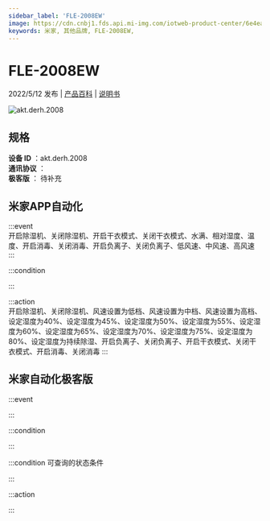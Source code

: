 ```yaml
---
sidebar_label: 'FLE-2008EW'
image: https://cdn.cnbj1.fds.api.mi-img.com/iotweb-product-center/6e4eabcf381d3807b5ae51dcf8202977_1649831803332.png?GalaxyAccessKeyId=AKVGLQWBOVIRQ3XLEW&Expires=9223372036854775807&Signature=8mypgCLzpQGLBlX4QiHz3UGeUjk=
keywords: 米家, 其他品牌, FLE-2008EW, 
---
```

# FLE-2008EW

2022/5/12 发布 | [产品百科](https://home.mi.com/webapp/content/baike/product/index.html?model=akt.derh.2008/) | [说明书](https://home.mi.com/views/introduction.html?model=akt.derh.2008&region=cn)

![akt.derh.2008](https://cdn.cnbj1.fds.api.mi-img.com/iotweb-product-center/6e4eabcf381d3807b5ae51dcf8202977_1649831803332.png?GalaxyAccessKeyId=AKVGLQWBOVIRQ3XLEW&Expires=9223372036854775807&Signature=8mypgCLzpQGLBlX4QiHz3UGeUjk=)

## 规格  
> 
**设备 ID** ：akt.derh.2008  
**通讯协议** ：  
**极客版**  ： 待补充 


## 米家APP自动化  

:::event  
开启除湿机、关闭除湿机、开启干衣模式、关闭干衣模式、水满、相对湿度、温度、开启消毒、关闭消毒、开启负离子、关闭负离子、低风速、中风速、高风速
:::

:::condition  

:::

:::action   
开启除湿机、关闭除湿机、风速设置为低档、风速设置为中档、风速设置为高档、设定湿度为40%、设定湿度为45%、设定湿度为50%、设定湿度为55%、设定湿度为60%、设定湿度为65%、设定湿度为70%、设定湿度为75%、设定湿度为80%、设定湿度为持续除湿、开启负离子、关闭负离子、开启干衣模式、关闭干衣模式、开启消毒、关闭消毒
:::

## 米家自动化极客版  

:::event  

:::

:::condition  

:::

:::condition 可查询的状态条件  

:::

:::action  

:::

        
